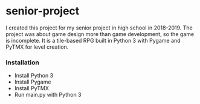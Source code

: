 # senior-project
I created this project for my senior project in high school in 2018-2019. The project was about game design more than game development, so the game is incomplete. It is a tile-based RPG built in Python 3 with Pygame and PyTMX for level creation.

### Installation
- Install Python 3
- Install Pygame
- Install PyTMX
- Run main.py with Python 3
